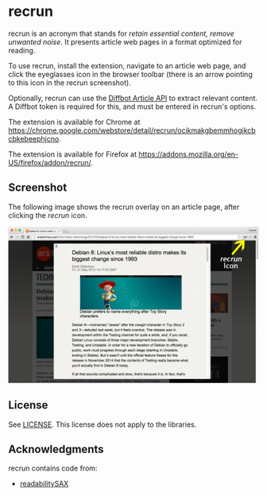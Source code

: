 recrun
======

recrun is an acronym that stands for *retain essential content, remove unwanted noise*.
It presents article web pages in a format optimized for reading.

To use recrun, install the extension, navigate to an article web page,
and click the eyeglasses icon in the browser toolbar (there is an arrow pointing
to this icon in the recrun screenshot).

Optionally, recrun can use the [Diffbot Article API][diffbot_article_api] to extract
relevant content. A Diffbot token is required for this, and must be entered in recrun's
options.

[diffbot_article_api]: http://www.diffbot.com/products/automatic/article/

The extension is available for Chrome at
https://chrome.google.com/webstore/detail/recrun/ocikmakgbemmhogikcbcbkebeephjcno.

The extension is available for Firefox at
https://addons.mozilla.org/en-US/firefox/addon/recrun/.

Screenshot
----------

The following image shows the recrun overlay on an article page, after clicking
the *recrun* icon.

![Screenshot](screenshots/screenshotWithArrow.png)

License
-------

See [LICENSE](LICENSE).
This license does not apply to the libraries.

Acknowledgments
---------------

recrun contains code from:

- [readabilitySAX](https://github.com/fb55/readabilitySAX)
